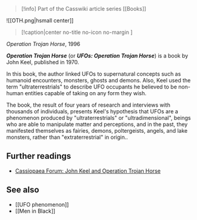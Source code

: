 > [!info] Part of the Casswiki article series [[Books]]

![[OTH.png|hsmall center]]
> [!caption|center no-title no-icon no-margin ]
> 
_Operation Trojan Horse_, 1996

_**Operation Trojan Horse**_ (or _**UFOs: Operation Trojan Horse**_) is a book by John Keel, published in 1970.

In this book, the author linked UFOs to supernatural concepts such as humanoid encounters, monsters, ghosts and demons. Also, Keel used the term "ultraterrestrials" to describe UFO occupants he believed to be non-human entities capable of taking on any form they wish.

The book, the result of four years of research and interviews with thousands of individuals, presents Keel's hypothesis that UFOs are a phenomenon produced by "ultraterrestrials" or "ultradimensional", beings who are able to manipulate matter and perceptions, and in the past, they manifested themselves as fairies, demons, poltergeists, angels, and lake monsters, rather than "extraterrestrial" in origin..

Further readings
----------------

*   [Cassiopaea Forum: John Keel and Operation Trojan Horse](https://cassiopaea.org/forum/index.php/topic,12736.0.html)

See also
--------

*   [[UFO phenomenon]]
*   [[Men in Black]]